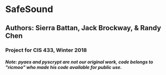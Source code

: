 # SafeSound
## Authors: Sierra Battan, Jack Brockway, & Randy Chen
### Project for CIS 433, Winter 2018
##### Note: pyaes and pyscrypt are not our original work, code belongs to "ricmoo" who made his code available for public use.
